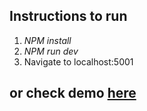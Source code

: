 ## Instructions to run
1. *NPM install*
2. *NPM run dev*
3. Navigate to localhost:5001

## or check demo [here](https://bodya17.github.io/chat/index.html)